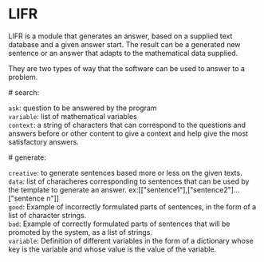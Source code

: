# LIFR
LIFR is a module that generates an answer, based on a supplied text database and a given answer start. The result can be a generated new sentence or an answer that adapts to the mathematical data supplied.

<p>They are two types of way that the software can be used to answer to a problem.</p>

<p> # search:</p>

`ask`: question to be answered by the program<br>
`variable`: list of mathematical variables<br>
`context`: a string of characters that can correspond to the questions and answers before or other content to give a context and help give the most satisfactory answers.<br>
<p></p> # generate:</p>

`creative`: to generate sentences based more or less on the given texts.<br>
`data`: list of characheres corresponding to sentences that can be used by the template to generate an answer. ex:[["sentence1"],["sentence2"]...["sentence n"]]<br>
`good`: Example of incorrectly formulated parts of sentences, in the form of a list of character strings.<br>
`bad`: Example of correctly formulated parts of sentences that will be promoted by the system, as a list of strings.<br>
`variable`: Definition of different variables in the form of a dictionary whose key is the variable and whose value is the value of the variable.<br>
